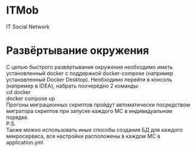 # ITMob
IT Social Network

# Развёртывание окружения
С целью быстрого развёртывания окружения необходимо иметь установленный docker с поддержкой docker-compose (например установленный Docker Desktop).
Необходимо перейти в консоль (например в IDEA), набрать поочерёдно 2 команды:
<br/>cd docker
<br/>docker compose up
<br/>Прогоны миграционных скриптов пройдут автоматически посредством мигратора скриптов при запуске каждого МС в индивидуальном порядке.
<br/>P.S.
<br/>Также можно использовать иные способы создания БД для каждого микросервиса, все настройки расположены в каждом МС в application.yml
